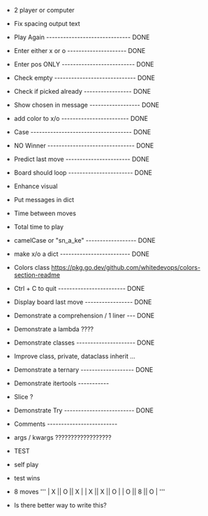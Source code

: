 - 2 player or computer

- Fix spacing output text
- Play Again ------------------------------ DONE
- Enter either x or o --------------------- DONE
- Enter pos ONLY -------------------------- DONE
- Check empty ----------------------------- DONE
- Check if picked already ----------------- DONE
- Show chosen in message ------------------ DONE
- add color to x/o ------------------------ DONE
- Case ------------------------------------ DONE
- NO Winner ------------------------------- DONE
- Predict last move ----------------------- DONE
- Board should loop ----------------------- DONE
- Enhance visual
- Put messages in dict
- Time between moves
- Total time to play
- camelCase or "sn_a_ke" ------------------ DONE
- make x/o a dict ------------------------- DONE
- Colors class https://pkg.go.dev/github.com/whitedevops/colors-section-readme
- Ctrl + C to quit ------------------------ DONE
- Display board last move ----------------- DONE

- Demonstrate a comprehension / 1 liner --- DONE
- Demonstrate a lambda ????
- Demonstrate classes --------------------- DONE
- Improve class, private, dataclass inherit ...
- Demonstrate a ternary ------------------- DONE
- Demonstrate itertools -----------
- Slice ?
- Demonstrate Try ------------------------- DONE
- Comments -------------------------
- args / kwargs ??????????????????

- TEST
- self play
- test wins
- 8 moves
'''
| X || O || X |
| X || X || O |
| O || 8 || O |
'''

- Is there better way to write this?